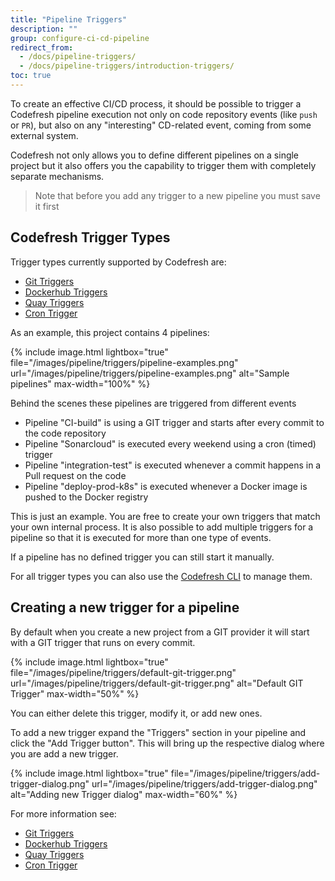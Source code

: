 ```yaml
---
title: "Pipeline Triggers"
description: ""
group: configure-ci-cd-pipeline
redirect_from:
  - /docs/pipeline-triggers/
  - /docs/pipeline-triggers/introduction-triggers/
toc: true
---
```



To create an effective CI/CD process, it should be possible to trigger a Codefresh pipeline execution not only on code repository events (like `push` or `PR`), but also on any "interesting" CD-related event, coming from some external system.

Codefresh not only allows you to define different pipelines on a single project but it also offers you the capability to trigger them with completely separate mechanisms.

>Note that before you add any trigger to a new pipeline you must save it first

## Codefresh Trigger Types

Trigger types currently supported by Codefresh are:

* [Git Triggers](git-triggers)
* [Dockerhub Triggers](dockerhub-triggers)
* [Quay Triggers](quay-triggers)
* [Cron Trigger](cron-triggers)

As an example, this project contains 4 pipelines:

{% include image.html
lightbox="true"
file="/images/pipeline/triggers/pipeline-examples.png"
url="/images/pipeline/triggers/pipeline-examples.png"
alt="Sample pipelines"
max-width="100%"
%}

Behind the scenes these pipelines are triggered from different events

* Pipeline "CI-build" is using a GIT trigger and starts after every commit to the code repository
* Pipeline "Sonarcloud" is executed every weekend using a cron (timed) trigger
* Pipeline "integration-test" is executed whenever a commit happens in a Pull request on the code
* Pipeline "deploy-prod-k8s" is executed whenever a Docker image is pushed to the Docker registry

This is just an example. You are free to create your own triggers that match your own internal process.
It is also possible to add multiple triggers for a pipeline so that it is executed for more than one type of events.

If a pipeline has no defined trigger you can still start it manually.

For all trigger types you can also use the [Codefresh CLI](https://codefresh-io.github.io/cli/triggers/) to manage them.



## Creating a new trigger for a pipeline

By default when you create a new project from a GIT provider it will start with a GIT trigger that runs on every commit.

{% include image.html
lightbox="true"
file="/images/pipeline/triggers/default-git-trigger.png"
url="/images/pipeline/triggers/default-git-trigger.png"
alt="Default GIT Trigger"
max-width="50%"
%}

You can either delete this trigger, modify it, or add new ones.

To add a new trigger expand the "Triggers" section in your pipeline and click the "Add Trigger button". This will bring up the respective dialog where you are add a new trigger.

{% include image.html
lightbox="true"
file="/images/pipeline/triggers/add-trigger-dialog.png"
url="/images/pipeline/triggers/add-trigger-dialog.png"
alt="Adding new Trigger dialog"
max-width="60%"
%}

For more information see:

* [Git Triggers](git-triggers)
* [Dockerhub Triggers](dockerhub-triggers)
* [Quay Triggers](quay-triggers)
* [Cron Trigger](cron-triggers)

